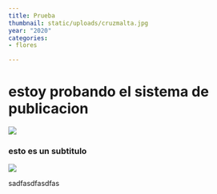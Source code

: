 ```yaml
---
title: Prueba
thumbnail: static/uploads/cruzmalta.jpg
year: "2020"
categories:
- flores

---
```

# estoy probando el sistema de publicacion

![](/uploads/favicon.png)

### esto es un subtitulo

![](/uploads/e9094b51944227.58ff649a8b6cc.jpg)

sadfasdfasdfas